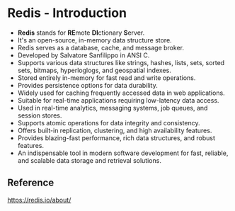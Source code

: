 # Redis - Introduction

- **Redis** stands for **RE**mote **DI**ctionary **S**erver.
- It's an open-source, in-memory data structure store.
- Redis serves as a database, cache, and message broker.
- Developed by Salvatore Sanfilippo in ANSI C.
- Supports various data structures like strings, hashes, lists, sets, sorted sets, bitmaps, hyperloglogs, and geospatial indexes.
- Stored entirely in-memory for fast read and write operations.
- Provides persistence options for data durability.
- Widely used for caching frequently accessed data in web applications.
- Suitable for real-time applications requiring low-latency data access.
- Used in real-time analytics, messaging systems, job queues, and session stores.
- Supports atomic operations for data integrity and consistency.
- Offers built-in replication, clustering, and high availability features.
- Provides blazing-fast performance, rich data structures, and robust features.
- An indispensable tool in modern software development for fast, reliable, and scalable data storage and retrieval solutions.

## Reference

https://redis.io/about/